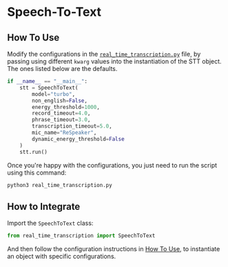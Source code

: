 # Speech-To-Text

## How To Use

Modify the configurations in the [`real_time_transcription.py`](./real_time_transcription.py) file, by passing using different `kwarg` values into the instantiation of the STT object. The ones listed below are the defaults.

```python
if __name__ == "__main__":
    stt = SpeechToText(
        model="turbo",
        non_english=False,
        energy_threshold=1000,
        record_timeout=4.0,
        phrase_timeout=3.0,
        transcription_timeout=5.0,
        mic_name="ReSpeaker",
        dynamic_energy_threshold=False
    )
    stt.run()
```

Once you're happy with the configurations, you just need to run the script using this command:

```bash
python3 real_time_transcription.py
```

## How to Integrate

Import the `SpeechToText` class:

```python
from real_time_transcription import SpeechToText
```

And then follow the configuration instructions in [How To Use](#how-to-use), to instantiate an object with specific configurations.

